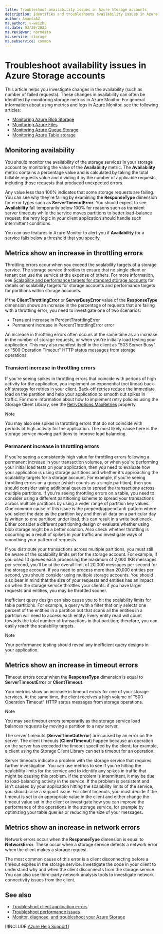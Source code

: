 ```yaml
---
title: Troubleshoot availability issues in Azure Storage accounts
description: Identifies and troubleshoots availability issues in Azure Storage accounts.
author: AmandaAZ
ms.author: v-weizhu
ms.date: 03/29/2023
ms.reviewer: normesta
ms.service: storage
ms.subservice: common
---
```


# Troubleshoot availability issues in Azure Storage accounts

This article helps you investigate changes in the availability (such as number of failed requests). These changes in availability can often be identified by monitoring storage metrics in Azure Monitor. For general information about using metrics and logs in Azure Monitor, see the following articles:

- [Monitoring Azure Blob Storage](/azure/storage/blobs/monitor-blob-storage)
- [Monitoring Azure Files](/azure/storage/files/storage-files-monitoring)
- [Monitoring Azure Queue Storage](/azure/storage/queues/monitor-queue-storage)
- [Monitoring Azure Table storage](/azure/storage/tables/monitor-table-storage)

## Monitoring availability

You should monitor the availability of the storage services in your storage account by monitoring the value of the **Availability** metric. The **Availability** metric contains a percentage value and is calculated by taking the total billable requests value and dividing it by the number of applicable requests, including those requests that produced unexpected errors.

Any value less than 100% indicates that some storage requests are failing. You can see why they're failing by examining the **ResponseType** dimension for error types such as **ServerTimeoutError**. You should expect to see **Availability** fall temporarily below 100% for reasons such as transient server timeouts while the service moves partitions to better load-balance request; the retry logic in your client application should handle such intermittent conditions.

You can use features in Azure Monitor to alert you if **Availability** for a service falls below a threshold that you specify.

## Metrics show an increase in throttling errors

Throttling errors occur when you exceed the scalability targets of a storage service. The storage service throttles to ensure that no single client or tenant can use the service at the expense of others. For more information, see [Scalability and performance targets for standard storage accounts](/azure/storage/common/scalability-targets-standard-account) for details on scalability targets for storage accounts and performance targets for partitions within storage accounts.

If the **ClientThrottlingError** or **ServerBusyError** value of the **ResponseType** dimension shows an increase in the percentage of requests that are failing with a throttling error, you need to investigate one of two scenarios:

- Transient increase in PercentThrottlingError
- Permanent increase in PercentThrottlingError error

An increase in throttling errors often occurs at the same time as an increase in the number of storage requests, or when you're initially load testing your application. This may also manifest itself in the client as "503 Server Busy" or "500 Operation Timeout" HTTP status messages from storage operations.

### Transient increase in throttling errors

If you're seeing spikes in throttling errors that coincide with periods of high activity for the application, you implement an exponential (not linear) back-off strategy for retries in your client. Back-off retries reduce the immediate load on the partition and help your application to smooth out spikes in traffic. For more information about how to implement retry policies using the Storage Client Library, see the [RetryOptions.MaxRetries](/dotnet/api/microsoft.azure.storage.retrypolicies) property.

> [!NOTE]
> You may also see spikes in throttling errors that do not coincide with periods of high activity for the application. The most likely cause here is the storage service moving partitions to improve load balancing.

### Permanent increase in throttling errors

If you're seeing a consistently high value for throttling errors following a permanent increase in your transaction volumes, or when you're performing your initial load tests on your application, then you need to evaluate how your application is using storage partitions and whether it's approaching the scalability targets for a storage account. For example, if you're seeing throttling errors on a queue (which counts as a single partition), then you should consider using additional queues to spread the transactions across multiple partitions. If you're seeing throttling errors on a table, you need to consider using a different partitioning scheme to spread your transactions across multiple partitions by using a wider range of partition key values. One common cause of this issue is the prepend/append anti-pattern where you select the date as the partition key and then all data on a particular day is written to one partition: under load, this can result in a write bottleneck. Either consider a different partitioning design or evaluate whether using blob storage might be a better solution. Also check whether throttling is occurring as a result of spikes in your traffic and investigate ways of smoothing your pattern of requests.

If you distribute your transactions across multiple partitions, you must still be aware of the scalability limits set for the storage account. For example, if you used 10 queues each processing the maximum of 2,000 1KB messages per second, you'll be at the overall limit of 20,000 messages per second for the storage account. If you need to process more than 20,000 entities per second, you should consider using multiple storage accounts. You should also bear in mind that the size of your requests and entities has an impact on when the storage service throttles your clients: if you have larger requests and entities, you may be throttled sooner.

Inefficient query design can also cause you to hit the scalability limits for table partitions. For example, a query with a filter that only selects one percent of the entities in a partition but that scans all the entities in a partition will need to access each entity. Every entity read will count towards the total number of transactions in that partition; therefore, you can easily reach the scalability targets.

> [!NOTE]
> Your performance testing should reveal any inefficient query designs in your application.

## Metrics show an increase in timeout errors

Timeout errors occur when the **ResponseType** dimension is equal to **ServerTimeoutError** or **ClientTimeout**.

Your metrics show an increase in timeout errors for one of your storage services. At the same time, the client receives a high volume of "500 Operation Timeout" HTTP status messages from storage operations.

> [!NOTE]
> You may see timeout errors temporarily as the storage service load balances requests by moving a partition to a new server.

The server timeouts (**ServerTimeOutError**) are caused by an error on the server. The client timeouts (**ClientTimeout**) happen because an operation on the server has exceeded the timeout specified by the client; for example, a client using the Storage Client Library can set a timeout for an operation.

Server timeouts indicate a problem with the storage service that requires further investigation. You can use metrics to see if you're hitting the scalability limits for the service and to identify any spikes in traffic that might be causing this problem. If the problem is intermittent, it may be due to load-balancing activity in the service. If the problem is persistent and isn't caused by your application hitting the scalability limits of the service, you should raise a support issue. For client timeouts, you must decide if the timeout is set to an appropriate value in the client and either change the timeout value set in the client or investigate how you can improve the performance of the operations in the storage service, for example by optimizing your table queries or reducing the size of your messages.

## Metrics show an increase in network errors

Network errors occur when the **ResponseType** dimension is equal to **NetworkError**. These occur when a storage service detects a network error when the client makes a storage request.

The most common cause of this error is a client disconnecting before a timeout expires in the storage service. Investigate the code in your client to understand why and when the client disconnects from the storage service. You can also use third-party network analysis tools to investigate network connectivity issues from the client. 

## See also

- [Troubleshoot client application errors](/azure/storage/common/troubleshoot-storage-client-application-errors?toc=/azure/storage/blobs/toc.json)
- [Troubleshoot performance issues](/azure/storage/common/troubleshoot-storage-performance?toc=/azure/storage/blobs/toc.json)
- [Monitor, diagnose, and troubleshoot your Azure Storage](/training/modules/monitor-diagnose-and-troubleshoot-azure-storage/)

[!INCLUDE [Azure Help Support](../../includes/azure-help-support.md)]